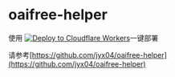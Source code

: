 
# oaifree-helper

使用
[![Deploy to Cloudflare Workers](https://deploy.workers.cloudflare.com/button)](https://deploy.workers.cloudflare.com/?url=https://github.com/kylelv2000/oaifree-helper)一键部署

请参考[https://github.com/jyx04/oaifree-helper](https://github.com/jyx04/oaifree-helper)
